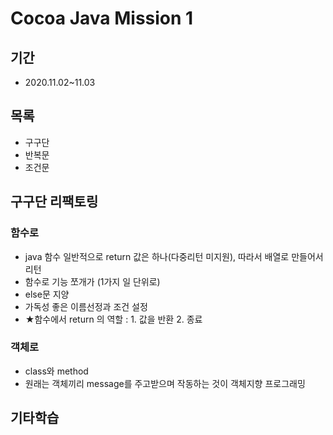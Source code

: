 # Cocoa Java Mission 1

## 기간
- 2020.11.02~11.03
## 목록
- 구구단
- 반복문
- 조건문

## 구구단 리팩토링
### 함수로
- java 함수 일반적으로 return 값은 하나(다중리턴 미지원), 따라서 배열로 만들어서 리턴
- 함수로 기능 쪼개가 (1가지 일 단위로)
- else문 지양
- 가독성 좋은 이름선정과 조건 설정
- ★함수에서 return 의 역할 : 1. 값을 반환 2. 종료
### 객체로
- class와 method
- 원래는 객체끼리 message를 주고받으며 작동하는 것이 객체지향 프로그래밍

## 기타학습
